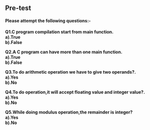## <b> Pre-test
#### Please attempt the following questions:-

Q1.C program compilation start from main function.<br>
<b>a).True<br></b>
   b).False<br>
   

Q2.A C program can have more than one main function.<br>
a).True<br>
b).False<br>


Q3.To do arithmetic operation we have to give two operands?.<br>
a).Yes<br>
b).No<br>


Q4.To do operation,it will accept floating value and integer value?.<br>
a).Yes<br>
b).No<br>

Q5.While doing modulus operation,the remainder is integer?<br>
a).Yes<br>
b).No<br>

